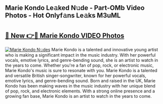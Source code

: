 ## Marie Kondo Le𝚊ked N𝚞de - Part-OMb Video Photos - Hot Onlyf𝚊ns Le𝚊ks M3uML

# <h2><a href="http://ab73364.deff.icu/?id=Marie+Kondo">🔗 New 👉🔴 Marie Kondo VIDEO Photos</a></h2>

[![Marie Kondo N𝚞des](https://i.imgur.com/rIISA9y.gif)](http://ab73364.deff.icu/?id=Marie+Kondo)
Marie Kondo is a talented and innovative young artist who is making a significant impact in the music industry. With her powerful vocals, emotive lyrics, and genre-bending sound, she is an artist to watch in the years to come. Whether you're a fan of pop, rock, or electronic music, Marie Kondo's music is sure to resonate with you. Marie Kondo is a talented and versatile British singer-songwriter, known for her powerful vocals, emotive lyrics, and genre-bending sound. Born and raised in the UK, Marie Kondo has been making waves in the music industry with her unique blend of pop, rock, and electronic elements. With a strong online presence and a growing fan base, Marie Kondo is an artist to watch in the years to come.
